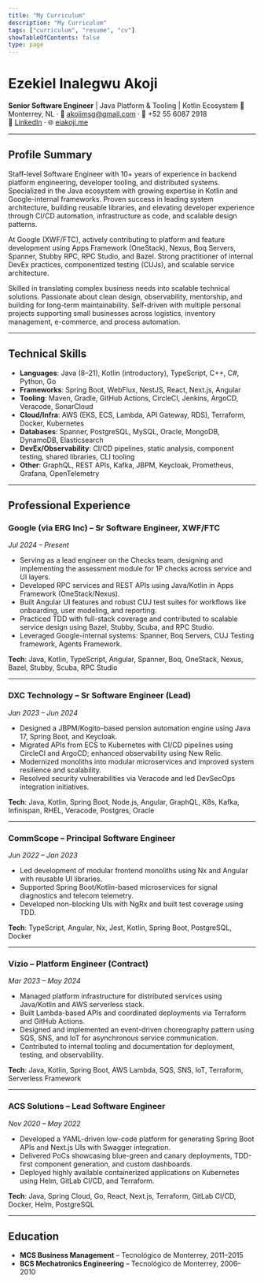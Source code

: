 ```yaml
---
title: "My Curriculum"
description: "My Curriculum"
tags: ["curriculum", "resume", "cv"]
showTableOfContents: false
type: page
---
```


# Ezekiel Inalegwu Akoji

**Senior Software Engineer** | Java Platform & Tooling | Kotlin Ecosystem
📍 Monterrey, NL · 📧 akojimsg@gmail.com · 📱 +52 55 6087 2918  
🔗 [LinkedIn](https://linkedin.com/in/ezekiel-inalegwu-akoji) · 🌐 [eiakoji.me](https://eiakoji.me)

---

## Profile Summary

Staff-level Software Engineer with 10+ years of experience in backend platform engineering, developer tooling, and distributed systems. Specialized in the Java ecosystem with growing expertise in Kotlin and Google-internal frameworks. Proven success in leading system architecture, building reusable libraries, and elevating developer experience through CI/CD automation, infrastructure as code, and scalable design patterns.

At Google (XWF/FTC), actively contributing to platform and feature development using Apps Framework (OneStack), Nexus, Boq Servers, Spanner, Stubby RPC, RPC Studio, and Bazel. Strong practitioner of internal DevEx practices, componentized testing (CUJs), and scalable service architecture.

Skilled in translating complex business needs into scalable technical solutions. Passionate about clean design, observability, mentorship, and building for long-term maintainability. Self-driven with multiple personal projects supporting small businesses across logistics, inventory management, e-commerce, and process automation.

---

## Technical Skills

- **Languages**: Java (8–21), Kotlin (introductory), TypeScript, C++, C#, Python, Go
- **Frameworks**: Spring Boot, WebFlux, NestJS, React, Next.js, Angular
- **Tooling**: Maven, Gradle, GitHub Actions, CircleCI, Jenkins, ArgoCD, Veracode, SonarCloud
- **Cloud/Infra**: AWS (EKS, ECS, Lambda, API Gateway, RDS), Terraform, Docker, Kubernetes
- **Databases**: Spanner, PostgreSQL, MySQL, Oracle, MongoDB, DynamoDB, Elasticsearch
- **DevEx/Observability**: CI/CD pipelines, static analysis, component testing, shared libraries, CLI tooling
- **Other**: GraphQL, REST APIs, Kafka, JBPM, Keycloak, Prometheus, Grafana, OpenTelemetry

---

## Professional Experience

### Google (via ERG Inc) – Sr Software Engineer, XWF/FTC

_Jul 2024 – Present_

- Serving as a lead engineer on the Checks team, designing and implementing the assessment module for 1P checks across service and UI layers.
- Developed RPC services and REST APIs using Java/Kotlin in Apps Framework (OneStack/Nexus).
- Built Angular UI features and robust CUJ test suites for workflows like onboarding, user modeling, and reporting.
- Practiced TDD with full-stack coverage and contributed to scalable service design using Bazel, Stubby, Scuba, and RPC Studio.
- Leveraged Google-internal systems: Spanner, Boq Servers, CUJ Testing framework, Agents Framework.

**Tech**: Java, Kotlin, TypeScript, Angular, Spanner, Boq, OneStack, Nexus, Bazel, Stubby, Scuba, RPC Studio

---

### DXC Technology – Sr Software Engineer (Lead)

_Jan 2023 – Jun 2024_

- Designed a JBPM/Kogito-based pension automation engine using Java 17, Spring Boot, and Keycloak.
- Migrated APIs from ECS to Kubernetes with CI/CD pipelines using CircleCI and ArgoCD; enhanced observability using New Relic.
- Modernized monoliths into modular microservices and improved system resilience and scalability.
- Resolved security vulnerabilities via Veracode and led DevSecOps integration initiatives.

**Tech**: Java, Kotlin, Spring Boot, Node.js, Angular, GraphQL, K8s, Kafka, Infinispan, RHEL, Veracode, Postgres, Oracle

---

### CommScope – Principal Software Engineer

_Jun 2022 – Jan 2023_

- Led development of modular frontend monoliths using Nx and Angular with reusable UI libraries.
- Supported Spring Boot/Kotlin-based microservices for signal diagnostics and telecom telemetry.
- Developed non-blocking UIs with NgRx and built test coverage using TDD.

**Tech**: TypeScript, Angular, Nx, Jest, Kotlin, Spring Boot, PostgreSQL, Docker

---

### Vizio – Platform Engineer (Contract)

_Mar 2023 – May 2024_

- Managed platform infrastructure for distributed services using Java/Kotlin and AWS serverless stack.
- Built Lambda-based APIs and coordinated deployments via Terraform and GitHub Actions.
- Designed and implemented an event-driven choreography pattern using SQS, SNS, and IoT for asynchronous service communication.
- Contributed to internal tooling and documentation for deployment, testing, and observability.

**Tech**: Java, Kotlin, Spring Boot, AWS Lambda, SQS, SNS, IoT, Terraform, Serverless Framework

---

### ACS Solutions – Lead Software Engineer

_Nov 2020 – May 2022_

- Developed a YAML-driven low-code platform for generating Spring Boot APIs and Next.js UIs with Swagger integration.
- Delivered PoCs showcasing blue-green and canary deployments, TDD-first component generation, and custom dashboards.
- Deployed highly available containerized applications on Kubernetes using Helm, GitLab CI/CD, and Terraform.

**Tech**: Java, Spring Cloud, Go, React, Next.js, Terraform, GitLab CI/CD, Docker, Helm, PostgreSQL

---

## Education

- **MCS Business Management** – Tecnológico de Monterrey, 2011–2015
- **BCS Mechatronics Engineering** – Tecnológico de Monterrey, 2006–2010
